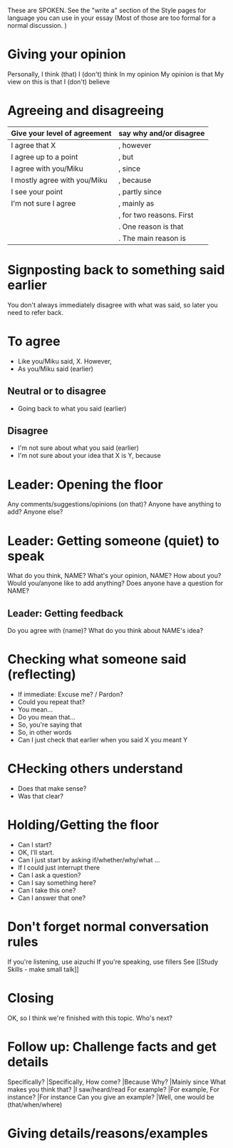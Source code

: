 
These are SPOKEN. See the "write a" section of the Style pages for language you can use in your essay (Most of those are too formal for a normal discussion. )

# Giving your opinion
Personally, I think (that)
I (don't) think
In my opinion
My opinion is that
My view on this is that
I (don't) believe

# Agreeing and disagreeing
Give your level of agreement 	|say why and/or disagree
--------------------------------|------------------------
I agree that X  				|, however
I agree up to a point			|, but
I agree with you/Miku 			|, since
I mostly agree with you/Miku 	|, because
I see your point	 			|, partly since
I'm not sure I agree 			|, mainly as
								|, for two reasons. First
								|. One reason is that
								|. The main reason is

# Signposting back to something said earlier
You don't always immediately disagree with what was said, so later you need to refer back.

# To agree
* Like you/Miku said, X. However,
* As you/Miku said (earlier)

## Neutral or to disagree
* Going back to what you said (earlier)

## Disagree
* I'm not sure about what you said (earlier)
* I'm not sure about your idea that X is Y, because


# Leader: Opening the floor
Any comments/suggestions/opinions (on that)?
Anyone have anything to add?
Anyone else?

# Leader: Getting someone (quiet) to speak
What do you think, NAME?
What's your opinion, NAME?
How about you?
Would you/anyone like to add anything?
Does anyone have a question for NAME?


## Leader: Getting feedback
Do you agree with (name)?
What do you think about NAME's idea?


# Checking what someone said (reflecting)
* If immediate: Excuse me? / Pardon?
* Could you repeat that?
* You mean...
* Do you mean that...
* So, you're saying that
* So, in other words
* Can I just check that earlier when you said X you meant Y

# CHecking others understand
* Does that make sense?
* Was that clear?


# Holding/Getting the floor
* Can I start?
* OK, I'll start.
* Can I just start by asking if/whether/why/what ...
* If I could just interrupt there
* Can I ask a question?
* Can I say something here?
* Can I take this one?
* Can I answer that one?

# Don't forget normal conversation rules
If you're listening, use aizuchi
If you're speaking, use fillers
See [[Study Skills - make small talk]]

# Closing
OK, so I think we're finished with this topic. Who's next?


# Follow up: Challenge facts and get details
Specifically?       		|Specifically,
How come?                   |Because
Why?                        |Mainly since
What makes you think that?  |I saw/heard/read
For example?                |For example,
For instance?               |For instance
Can you give an example?    |Well, one would be (that/when/where)


# Giving details/reasons/examples

